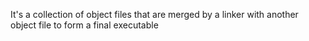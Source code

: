  It's a collection of object files that are merged by a linker with another object file to form a final executable

